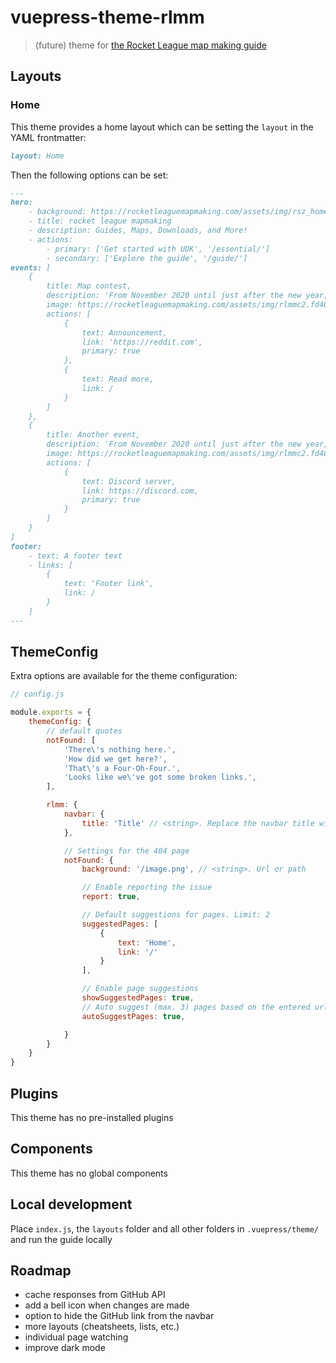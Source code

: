 # vuepress-theme-rlmm

> (future) theme for [the Rocket League map making guide](https://github.com/rocketleaguemapmaking/rl-docs)

## Layouts

### Home

This theme provides a home layout which can be setting the `layout` in the YAML frontmatter:

```md
layout: Home
```

Then the following options can be set:

```md
---
hero: 
    - background: https://rocketleaguemapmaking.com/assets/img/rsz_home-stadium.42c7caa3.png
    - title: rocket league mapmaking
    - description: Guides, Maps, Downloads, and More!
    - actions:
        - primary: ['Get started with UDK', '/essential/']
        - secondary: ['Explore the guide', '/guide/'] 
events: [
    {
        title: Map contest,
        description: 'From November 2020 until just after the new year, we had our second mapmaking contest. $550 in prizes went to nine amazing maps as judged by a panel and by the Rocket League Community. Stay tuned for more in the future!',
        image: https://rocketleaguemapmaking.com/assets/img/rlmmc2.fd407413.png,
        actions: [
            {
                text: Announcement,
                link: 'https://reddit.com',
                primary: true
            },
            {
                text: Read more,
                link: /
            }
        ]  
    }, 
    {
        title: Another event,
        description: 'From November 2020 until just after the new year, we had our second mapmaking contest. $550 in prizes went to nine amazing maps as judged by a panel and by the Rocket League Community. Stay tuned for more in the future!',
        image: https://rocketleaguemapmaking.com/assets/img/rlmmc2.fd407413.png,
        actions: [
            {
                text: Discord server,
                link: https://discord.com,
                primary: true
            }
        ]
    }
]
footer:
    - text: A footer text
    - links: [
        {
            text: 'Footer link',
            link: /
        }
    ]
---

```

## ThemeConfig

Extra options are available for the theme configuration:

```js
// config.js

module.exports = {
    themeConfig: {
        // default quotes
        notFound: [
            'There\'s nothing here.',
            'How did we get here?',
            'That\'s a Four-Oh-Four.',
            'Looks like we\'ve got some broken links.',
        ],

        rlmm: {
            navbar: {
                title: 'Title' // <string>. Replace the navbar title with a custom title
            },

            // Settings for the 404 page
            notFound: {
                background: '/image.png', // <string>. Url or path

                // Enable reporting the issue
                report: true,

                // Default suggestions for pages. Limit: 2
                suggestedPages: [
                    {
                        text: 'Home',
                        link: '/'
                    }
                ],

                // Enable page suggestions
                showSuggestedPages: true,
                // Auto suggest (max. 3) pages based on the entered url
                autoSuggestPages: true,

            }
        }
    }
}

```

## Plugins

This theme has no pre-installed plugins

## Components

This theme has no global components

## Local development

Place `index.js`, the `layouts` folder and all other folders in `.vuepress/theme/` and run the guide locally

## Roadmap

- cache responses from GitHub API
- add a bell icon when changes are made
- option to hide the GitHub link from the navbar
- more layouts (cheatsheets, lists, etc.)
- individual page watching
- improve dark mode
